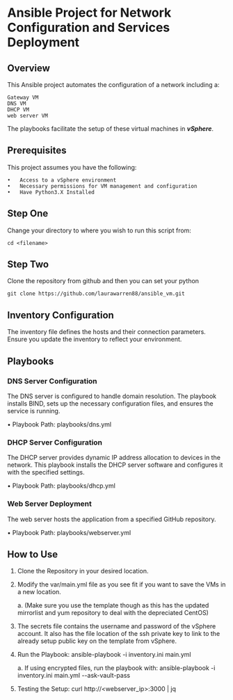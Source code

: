 # **Ansible Project for Network Configuration and Services Deployment**

## Overview
This Ansible project automates the configuration of a network including a:
```
Gateway VM
DNS VM
DHCP VM
web server VM
```
The playbooks facilitate the setup of these virtual machines in ***vSphere***.

## Prerequisites 
This project assumes you have the following: 
```
•	Access to a vSphere environment
•	Necessary permissions for VM management and configuration
•   Have Python3.X Installed
```

## Step One
Change your directory to where you wish to run this script from:
```
cd <filename>
```

## Step Two
Clone the repository from github and then you can set your python 
```
git clone https://github.com/laurawarren88/ansible_vm.git
```

## Inventory Configuration
The inventory file defines the hosts and their connection parameters. Ensure you update the inventory to reflect your environment.

## Playbooks

### DNS Server Configuration
The DNS server is configured to handle domain resolution. The playbook installs BIND, sets up the necessary configuration files, and ensures the service is running.

•	Playbook Path: playbooks/dns.yml

### DHCP Server Configuration
The DHCP server provides dynamic IP address allocation to devices in the network. This playbook installs the DHCP server software and configures it with the specified settings.

•	Playbook Path: playbooks/dhcp.yml

### Web Server Deployment
The web server hosts the application from a specified GitHub repository.

•	Playbook Path: playbooks/webserver.yml

## How to Use
1.  Clone the Repository in your desired location. 

2.  Modify the var/main.yml file as you see fit if you want to save the VMs in a new location.

    a.  (Make sure you use the template though as this has the updated mirrorlist and yum repository to deal with the depreciated CentOS)

3. The secrets file contains the username and password of the vSphere account. It also has the file location of the ssh private key to link to the already setup public key on the template from vSphere. 

4. Run the Playbook: ansible-playbook -i inventory.ini main.yml

    a. If using encrypted files, run the playbook with: ansible-playbook -i inventory.ini main.yml --ask-vault-pass

5. Testing the Setup: curl http://<webserver_ip>:3000 | jq
